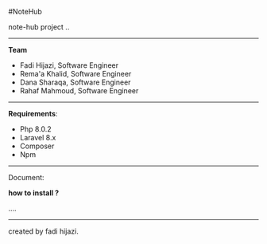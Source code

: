#NoteHub

note-hub project ..

****
**Team**  

- Fadi Hijazi, Software Engineer
- Rema'a Khalid, Software Engineer
- Dana Sharaqa, Software Engineer
- Rahaf Mahmoud, Software Engineer

****
**Requirements**:

- Php  8.0.2
- Laravel 8.x
- Composer
- Npm

****
Document:

**how to install ?**

....

****
created by fadi hijazi.

